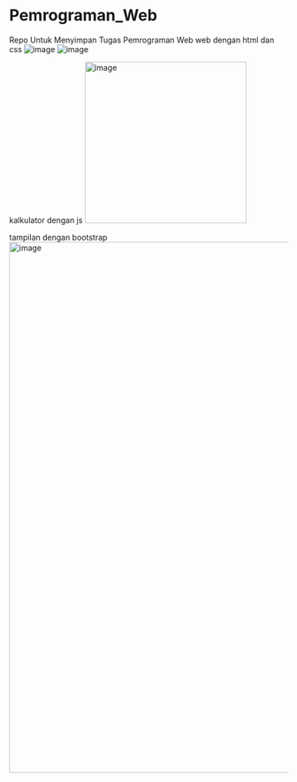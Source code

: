 # Pemrograman_Web
Repo Untuk Menyimpan Tugas Pemrograman Web
web dengan html dan css
![image](https://github.com/wendyramadhani/Pemrograman_Web/assets/113156205/9bbfeb32-46dc-4fbb-a2fe-209d79b0cb80)
![image](https://github.com/wendyramadhani/Pemrograman_Web/assets/113156205/c43a044f-1057-4c63-b4f7-269592b9919d)

kalkulator dengan js
<img width="292" alt="image" src="https://github.com/wendyramadhani/Pemrograman_Web/assets/113156205/18e93b0a-d4a5-4800-b6f8-77744ae87fb9">

tampilan dengan bootstrap
<img width="960" alt="image" src="https://github.com/wendyramadhani/Pemrograman_Web/assets/113156205/78421545-00ae-4569-8b81-2c231f70653d">


